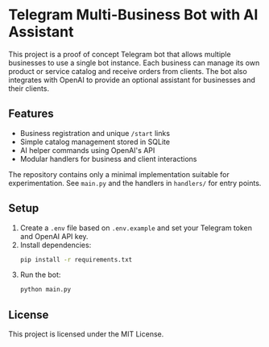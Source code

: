 # Telegram Multi-Business Bot with AI Assistant

This project is a proof of concept Telegram bot that allows multiple businesses to use a single bot instance. Each business can manage its own product or service catalog and receive orders from clients. The bot also integrates with OpenAI to provide an optional assistant for businesses and their clients.

## Features

- Business registration and unique `/start` links
- Simple catalog management stored in SQLite
- AI helper commands using OpenAI's API
- Modular handlers for business and client interactions

The repository contains only a minimal implementation suitable for experimentation. See `main.py` and the handlers in `handlers/` for entry points.

## Setup

1. Create a `.env` file based on `.env.example` and set your Telegram token and OpenAI API key.
2. Install dependencies:
   ```bash
   pip install -r requirements.txt
   ```
3. Run the bot:
   ```bash
   python main.py
   ```

## License

This project is licensed under the MIT License.

